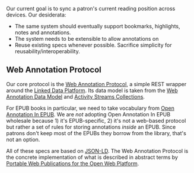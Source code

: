 Our current goal is to sync a patron's current reading position across devices. Our desiderata:

* The same system should eventually support bookmarks, highlights, notes and annotations.
* The system needs to be extensible to allow annotations on 
* Reuse existing specs whenever possible. Sacrifice simplicity for reusability/interoperability.

## Web Annotation Protocol

Our core protocol is the [Web Annotation Protocol](https://www.w3.org/TR/annotation-protocol/), a simple REST wrapper around the [Linked Data Platform](https://www.w3.org/TR/ldp/). Its data model is taken from the [Web Annotation Data Model](https://www.w3.org/TR/annotation-model/) and [Activity Streams Collections](https://www.w3.org/TR/activitystreams-core/#collections).

For EPUB books in particular, we need to take vocabulary from [Open Annotation In EPUB](http://www.idpf.org/epub/oa/). We are _not_ adopting Open Annotation In EPUB wholesale because 1) it's EPUB-specific, 2) it's not a web-based protocol but rather a set of rules for storing annotations _inside_ an EPUB. Since patrons don't keep most of the EPUBs they borrow from the library, that's not an option.

All of these specs are based on [JSON-LD](https://www.w3.org/TR/json-ld/). The Web Annotation Protocol is the concrete implementation of what is described in abstract terms by [Portable Web Publications for the Open Web Platform](https://www.w3.org/TR/pwp/).